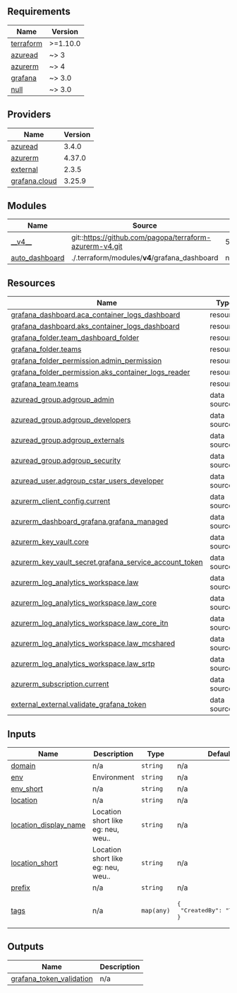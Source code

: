 <!-- markdownlint-disable -->
<!-- BEGIN_TF_DOCS -->
## Requirements

| Name | Version |
|------|---------|
| <a name="requirement_terraform"></a> [terraform](#requirement\_terraform) | >=1.10.0 |
| <a name="requirement_azuread"></a> [azuread](#requirement\_azuread) | ~> 3 |
| <a name="requirement_azurerm"></a> [azurerm](#requirement\_azurerm) | ~> 4 |
| <a name="requirement_grafana"></a> [grafana](#requirement\_grafana) | ~> 3.0 |
| <a name="requirement_null"></a> [null](#requirement\_null) | ~> 3.0 |

## Providers

| Name | Version |
|------|---------|
| <a name="provider_azuread"></a> [azuread](#provider\_azuread) | 3.4.0 |
| <a name="provider_azurerm"></a> [azurerm](#provider\_azurerm) | 4.37.0 |
| <a name="provider_external"></a> [external](#provider\_external) | 2.3.5 |
| <a name="provider_grafana.cloud"></a> [grafana.cloud](#provider\_grafana.cloud) | 3.25.9 |

## Modules

| Name | Source | Version |
|------|--------|---------|
| <a name="module___v4__"></a> [\_\_v4\_\_](#module\_\_\_v4\_\_) | git::https://github.com/pagopa/terraform-azurerm-v4.git | 575238d5aef1e53f9185ba2732156f0ba5db18af |
| <a name="module_auto_dashboard"></a> [auto\_dashboard](#module\_auto\_dashboard) | ./.terraform/modules/__v4__/grafana_dashboard | n/a |

## Resources

| Name | Type |
|------|------|
| [grafana_dashboard.aca_container_logs_dashboard](https://registry.terraform.io/providers/grafana/grafana/latest/docs/resources/dashboard) | resource |
| [grafana_dashboard.aks_container_logs_dashboard](https://registry.terraform.io/providers/grafana/grafana/latest/docs/resources/dashboard) | resource |
| [grafana_folder.team_dashboard_folder](https://registry.terraform.io/providers/grafana/grafana/latest/docs/resources/folder) | resource |
| [grafana_folder.teams](https://registry.terraform.io/providers/grafana/grafana/latest/docs/resources/folder) | resource |
| [grafana_folder_permission.admin_permission](https://registry.terraform.io/providers/grafana/grafana/latest/docs/resources/folder_permission) | resource |
| [grafana_folder_permission.aks_container_logs_reader](https://registry.terraform.io/providers/grafana/grafana/latest/docs/resources/folder_permission) | resource |
| [grafana_team.teams](https://registry.terraform.io/providers/grafana/grafana/latest/docs/resources/team) | resource |
| [azuread_group.adgroup_admin](https://registry.terraform.io/providers/hashicorp/azuread/latest/docs/data-sources/group) | data source |
| [azuread_group.adgroup_developers](https://registry.terraform.io/providers/hashicorp/azuread/latest/docs/data-sources/group) | data source |
| [azuread_group.adgroup_externals](https://registry.terraform.io/providers/hashicorp/azuread/latest/docs/data-sources/group) | data source |
| [azuread_group.adgroup_security](https://registry.terraform.io/providers/hashicorp/azuread/latest/docs/data-sources/group) | data source |
| [azuread_user.adgroup_cstar_users_developer](https://registry.terraform.io/providers/hashicorp/azuread/latest/docs/data-sources/user) | data source |
| [azurerm_client_config.current](https://registry.terraform.io/providers/hashicorp/azurerm/latest/docs/data-sources/client_config) | data source |
| [azurerm_dashboard_grafana.grafana_managed](https://registry.terraform.io/providers/hashicorp/azurerm/latest/docs/data-sources/dashboard_grafana) | data source |
| [azurerm_key_vault.core](https://registry.terraform.io/providers/hashicorp/azurerm/latest/docs/data-sources/key_vault) | data source |
| [azurerm_key_vault_secret.grafana_service_account_token](https://registry.terraform.io/providers/hashicorp/azurerm/latest/docs/data-sources/key_vault_secret) | data source |
| [azurerm_log_analytics_workspace.law](https://registry.terraform.io/providers/hashicorp/azurerm/latest/docs/data-sources/log_analytics_workspace) | data source |
| [azurerm_log_analytics_workspace.law_core](https://registry.terraform.io/providers/hashicorp/azurerm/latest/docs/data-sources/log_analytics_workspace) | data source |
| [azurerm_log_analytics_workspace.law_core_itn](https://registry.terraform.io/providers/hashicorp/azurerm/latest/docs/data-sources/log_analytics_workspace) | data source |
| [azurerm_log_analytics_workspace.law_mcshared](https://registry.terraform.io/providers/hashicorp/azurerm/latest/docs/data-sources/log_analytics_workspace) | data source |
| [azurerm_log_analytics_workspace.law_srtp](https://registry.terraform.io/providers/hashicorp/azurerm/latest/docs/data-sources/log_analytics_workspace) | data source |
| [azurerm_subscription.current](https://registry.terraform.io/providers/hashicorp/azurerm/latest/docs/data-sources/subscription) | data source |
| [external_external.validate_grafana_token](https://registry.terraform.io/providers/hashicorp/external/latest/docs/data-sources/external) | data source |

## Inputs

| Name | Description | Type | Default | Required |
|------|-------------|------|---------|:--------:|
| <a name="input_domain"></a> [domain](#input\_domain) | n/a | `string` | n/a | yes |
| <a name="input_env"></a> [env](#input\_env) | Environment | `string` | n/a | yes |
| <a name="input_env_short"></a> [env\_short](#input\_env\_short) | n/a | `string` | n/a | yes |
| <a name="input_location"></a> [location](#input\_location) | n/a | `string` | n/a | yes |
| <a name="input_location_display_name"></a> [location\_display\_name](#input\_location\_display\_name) | Location short like eg: neu, weu.. | `string` | n/a | yes |
| <a name="input_location_short"></a> [location\_short](#input\_location\_short) | Location short like eg: neu, weu.. | `string` | n/a | yes |
| <a name="input_prefix"></a> [prefix](#input\_prefix) | n/a | `string` | n/a | yes |
| <a name="input_tags"></a> [tags](#input\_tags) | n/a | `map(any)` | <pre>{<br/>  "CreatedBy": "Terraform"<br/>}</pre> | no |

## Outputs

| Name | Description |
|------|-------------|
| <a name="output_grafana_token_validation"></a> [grafana\_token\_validation](#output\_grafana\_token\_validation) | n/a |
<!-- END_TF_DOCS -->
